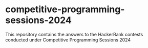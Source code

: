 # competitive-programming-sessions-2024
This repository contains the answers to the HackerRank contests conducted under Competitive Programming Sessions 2024
